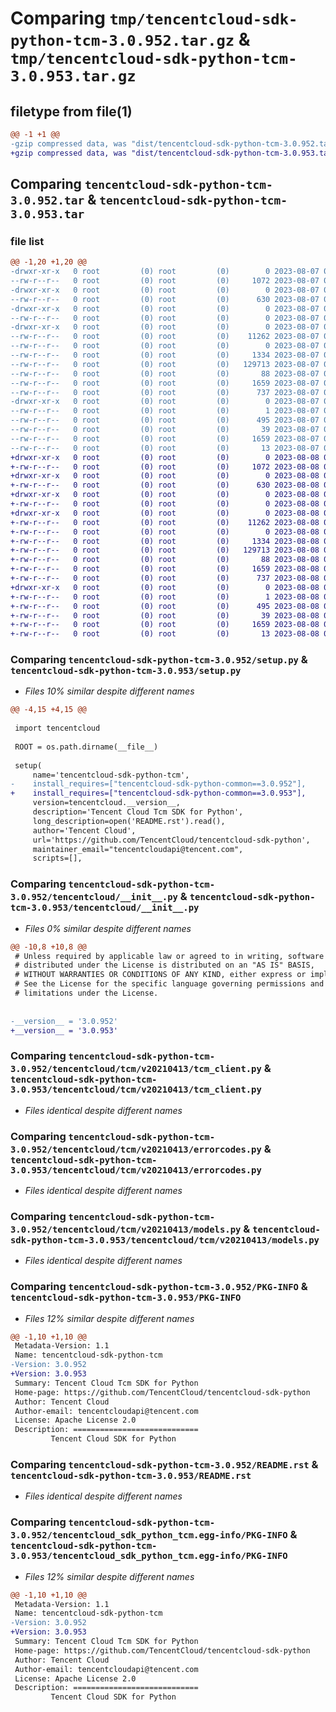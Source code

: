 # Comparing `tmp/tencentcloud-sdk-python-tcm-3.0.952.tar.gz` & `tmp/tencentcloud-sdk-python-tcm-3.0.953.tar.gz`

## filetype from file(1)

```diff
@@ -1 +1 @@
-gzip compressed data, was "dist/tencentcloud-sdk-python-tcm-3.0.952.tar", last modified: Mon Aug  7 09:03:15 2023, max compression
+gzip compressed data, was "dist/tencentcloud-sdk-python-tcm-3.0.953.tar", last modified: Tue Aug  8 00:33:09 2023, max compression
```

## Comparing `tencentcloud-sdk-python-tcm-3.0.952.tar` & `tencentcloud-sdk-python-tcm-3.0.953.tar`

### file list

```diff
@@ -1,20 +1,20 @@
-drwxr-xr-x   0 root         (0) root         (0)        0 2023-08-07 09:03:15.000000 tencentcloud-sdk-python-tcm-3.0.952/
--rw-r--r--   0 root         (0) root         (0)     1072 2023-08-07 09:03:15.000000 tencentcloud-sdk-python-tcm-3.0.952/setup.py
-drwxr-xr-x   0 root         (0) root         (0)        0 2023-08-07 09:03:15.000000 tencentcloud-sdk-python-tcm-3.0.952/tencentcloud/
--rw-r--r--   0 root         (0) root         (0)      630 2023-08-07 09:03:15.000000 tencentcloud-sdk-python-tcm-3.0.952/tencentcloud/__init__.py
-drwxr-xr-x   0 root         (0) root         (0)        0 2023-08-07 09:03:15.000000 tencentcloud-sdk-python-tcm-3.0.952/tencentcloud/tcm/
--rw-r--r--   0 root         (0) root         (0)        0 2023-08-07 09:03:15.000000 tencentcloud-sdk-python-tcm-3.0.952/tencentcloud/tcm/__init__.py
-drwxr-xr-x   0 root         (0) root         (0)        0 2023-08-07 09:03:15.000000 tencentcloud-sdk-python-tcm-3.0.952/tencentcloud/tcm/v20210413/
--rw-r--r--   0 root         (0) root         (0)    11262 2023-08-07 09:03:15.000000 tencentcloud-sdk-python-tcm-3.0.952/tencentcloud/tcm/v20210413/tcm_client.py
--rw-r--r--   0 root         (0) root         (0)        0 2023-08-07 09:03:15.000000 tencentcloud-sdk-python-tcm-3.0.952/tencentcloud/tcm/v20210413/__init__.py
--rw-r--r--   0 root         (0) root         (0)     1334 2023-08-07 09:03:15.000000 tencentcloud-sdk-python-tcm-3.0.952/tencentcloud/tcm/v20210413/errorcodes.py
--rw-r--r--   0 root         (0) root         (0)   129713 2023-08-07 09:03:15.000000 tencentcloud-sdk-python-tcm-3.0.952/tencentcloud/tcm/v20210413/models.py
--rw-r--r--   0 root         (0) root         (0)       88 2023-08-07 09:03:15.000000 tencentcloud-sdk-python-tcm-3.0.952/setup.cfg
--rw-r--r--   0 root         (0) root         (0)     1659 2023-08-07 09:03:15.000000 tencentcloud-sdk-python-tcm-3.0.952/PKG-INFO
--rw-r--r--   0 root         (0) root         (0)      737 2023-08-07 09:03:15.000000 tencentcloud-sdk-python-tcm-3.0.952/README.rst
-drwxr-xr-x   0 root         (0) root         (0)        0 2023-08-07 09:03:15.000000 tencentcloud-sdk-python-tcm-3.0.952/tencentcloud_sdk_python_tcm.egg-info/
--rw-r--r--   0 root         (0) root         (0)        1 2023-08-07 09:03:15.000000 tencentcloud-sdk-python-tcm-3.0.952/tencentcloud_sdk_python_tcm.egg-info/dependency_links.txt
--rw-r--r--   0 root         (0) root         (0)      495 2023-08-07 09:03:15.000000 tencentcloud-sdk-python-tcm-3.0.952/tencentcloud_sdk_python_tcm.egg-info/SOURCES.txt
--rw-r--r--   0 root         (0) root         (0)       39 2023-08-07 09:03:15.000000 tencentcloud-sdk-python-tcm-3.0.952/tencentcloud_sdk_python_tcm.egg-info/requires.txt
--rw-r--r--   0 root         (0) root         (0)     1659 2023-08-07 09:03:15.000000 tencentcloud-sdk-python-tcm-3.0.952/tencentcloud_sdk_python_tcm.egg-info/PKG-INFO
--rw-r--r--   0 root         (0) root         (0)       13 2023-08-07 09:03:15.000000 tencentcloud-sdk-python-tcm-3.0.952/tencentcloud_sdk_python_tcm.egg-info/top_level.txt
+drwxr-xr-x   0 root         (0) root         (0)        0 2023-08-08 00:33:09.000000 tencentcloud-sdk-python-tcm-3.0.953/
+-rw-r--r--   0 root         (0) root         (0)     1072 2023-08-08 00:33:09.000000 tencentcloud-sdk-python-tcm-3.0.953/setup.py
+drwxr-xr-x   0 root         (0) root         (0)        0 2023-08-08 00:33:09.000000 tencentcloud-sdk-python-tcm-3.0.953/tencentcloud/
+-rw-r--r--   0 root         (0) root         (0)      630 2023-08-08 00:33:09.000000 tencentcloud-sdk-python-tcm-3.0.953/tencentcloud/__init__.py
+drwxr-xr-x   0 root         (0) root         (0)        0 2023-08-08 00:33:09.000000 tencentcloud-sdk-python-tcm-3.0.953/tencentcloud/tcm/
+-rw-r--r--   0 root         (0) root         (0)        0 2023-08-08 00:33:09.000000 tencentcloud-sdk-python-tcm-3.0.953/tencentcloud/tcm/__init__.py
+drwxr-xr-x   0 root         (0) root         (0)        0 2023-08-08 00:33:09.000000 tencentcloud-sdk-python-tcm-3.0.953/tencentcloud/tcm/v20210413/
+-rw-r--r--   0 root         (0) root         (0)    11262 2023-08-08 00:33:09.000000 tencentcloud-sdk-python-tcm-3.0.953/tencentcloud/tcm/v20210413/tcm_client.py
+-rw-r--r--   0 root         (0) root         (0)        0 2023-08-08 00:33:09.000000 tencentcloud-sdk-python-tcm-3.0.953/tencentcloud/tcm/v20210413/__init__.py
+-rw-r--r--   0 root         (0) root         (0)     1334 2023-08-08 00:33:09.000000 tencentcloud-sdk-python-tcm-3.0.953/tencentcloud/tcm/v20210413/errorcodes.py
+-rw-r--r--   0 root         (0) root         (0)   129713 2023-08-08 00:33:09.000000 tencentcloud-sdk-python-tcm-3.0.953/tencentcloud/tcm/v20210413/models.py
+-rw-r--r--   0 root         (0) root         (0)       88 2023-08-08 00:33:09.000000 tencentcloud-sdk-python-tcm-3.0.953/setup.cfg
+-rw-r--r--   0 root         (0) root         (0)     1659 2023-08-08 00:33:09.000000 tencentcloud-sdk-python-tcm-3.0.953/PKG-INFO
+-rw-r--r--   0 root         (0) root         (0)      737 2023-08-08 00:33:09.000000 tencentcloud-sdk-python-tcm-3.0.953/README.rst
+drwxr-xr-x   0 root         (0) root         (0)        0 2023-08-08 00:33:09.000000 tencentcloud-sdk-python-tcm-3.0.953/tencentcloud_sdk_python_tcm.egg-info/
+-rw-r--r--   0 root         (0) root         (0)        1 2023-08-08 00:33:09.000000 tencentcloud-sdk-python-tcm-3.0.953/tencentcloud_sdk_python_tcm.egg-info/dependency_links.txt
+-rw-r--r--   0 root         (0) root         (0)      495 2023-08-08 00:33:09.000000 tencentcloud-sdk-python-tcm-3.0.953/tencentcloud_sdk_python_tcm.egg-info/SOURCES.txt
+-rw-r--r--   0 root         (0) root         (0)       39 2023-08-08 00:33:09.000000 tencentcloud-sdk-python-tcm-3.0.953/tencentcloud_sdk_python_tcm.egg-info/requires.txt
+-rw-r--r--   0 root         (0) root         (0)     1659 2023-08-08 00:33:09.000000 tencentcloud-sdk-python-tcm-3.0.953/tencentcloud_sdk_python_tcm.egg-info/PKG-INFO
+-rw-r--r--   0 root         (0) root         (0)       13 2023-08-08 00:33:09.000000 tencentcloud-sdk-python-tcm-3.0.953/tencentcloud_sdk_python_tcm.egg-info/top_level.txt
```

### Comparing `tencentcloud-sdk-python-tcm-3.0.952/setup.py` & `tencentcloud-sdk-python-tcm-3.0.953/setup.py`

 * *Files 10% similar despite different names*

```diff
@@ -4,15 +4,15 @@
 
 import tencentcloud
 
 ROOT = os.path.dirname(__file__)
 
 setup(
     name='tencentcloud-sdk-python-tcm',
-    install_requires=["tencentcloud-sdk-python-common==3.0.952"],
+    install_requires=["tencentcloud-sdk-python-common==3.0.953"],
     version=tencentcloud.__version__,
     description='Tencent Cloud Tcm SDK for Python',
     long_description=open('README.rst').read(),
     author='Tencent Cloud',
     url='https://github.com/TencentCloud/tencentcloud-sdk-python',
     maintainer_email="tencentcloudapi@tencent.com",
     scripts=[],
```

### Comparing `tencentcloud-sdk-python-tcm-3.0.952/tencentcloud/__init__.py` & `tencentcloud-sdk-python-tcm-3.0.953/tencentcloud/__init__.py`

 * *Files 0% similar despite different names*

```diff
@@ -10,8 +10,8 @@
 # Unless required by applicable law or agreed to in writing, software
 # distributed under the License is distributed on an "AS IS" BASIS,
 # WITHOUT WARRANTIES OR CONDITIONS OF ANY KIND, either express or implied.
 # See the License for the specific language governing permissions and
 # limitations under the License.
 
 
-__version__ = '3.0.952'
+__version__ = '3.0.953'
```

### Comparing `tencentcloud-sdk-python-tcm-3.0.952/tencentcloud/tcm/v20210413/tcm_client.py` & `tencentcloud-sdk-python-tcm-3.0.953/tencentcloud/tcm/v20210413/tcm_client.py`

 * *Files identical despite different names*

### Comparing `tencentcloud-sdk-python-tcm-3.0.952/tencentcloud/tcm/v20210413/errorcodes.py` & `tencentcloud-sdk-python-tcm-3.0.953/tencentcloud/tcm/v20210413/errorcodes.py`

 * *Files identical despite different names*

### Comparing `tencentcloud-sdk-python-tcm-3.0.952/tencentcloud/tcm/v20210413/models.py` & `tencentcloud-sdk-python-tcm-3.0.953/tencentcloud/tcm/v20210413/models.py`

 * *Files identical despite different names*

### Comparing `tencentcloud-sdk-python-tcm-3.0.952/PKG-INFO` & `tencentcloud-sdk-python-tcm-3.0.953/PKG-INFO`

 * *Files 12% similar despite different names*

```diff
@@ -1,10 +1,10 @@
 Metadata-Version: 1.1
 Name: tencentcloud-sdk-python-tcm
-Version: 3.0.952
+Version: 3.0.953
 Summary: Tencent Cloud Tcm SDK for Python
 Home-page: https://github.com/TencentCloud/tencentcloud-sdk-python
 Author: Tencent Cloud
 Author-email: tencentcloudapi@tencent.com
 License: Apache License 2.0
 Description: ============================
         Tencent Cloud SDK for Python
```

### Comparing `tencentcloud-sdk-python-tcm-3.0.952/README.rst` & `tencentcloud-sdk-python-tcm-3.0.953/README.rst`

 * *Files identical despite different names*

### Comparing `tencentcloud-sdk-python-tcm-3.0.952/tencentcloud_sdk_python_tcm.egg-info/PKG-INFO` & `tencentcloud-sdk-python-tcm-3.0.953/tencentcloud_sdk_python_tcm.egg-info/PKG-INFO`

 * *Files 12% similar despite different names*

```diff
@@ -1,10 +1,10 @@
 Metadata-Version: 1.1
 Name: tencentcloud-sdk-python-tcm
-Version: 3.0.952
+Version: 3.0.953
 Summary: Tencent Cloud Tcm SDK for Python
 Home-page: https://github.com/TencentCloud/tencentcloud-sdk-python
 Author: Tencent Cloud
 Author-email: tencentcloudapi@tencent.com
 License: Apache License 2.0
 Description: ============================
         Tencent Cloud SDK for Python
```

